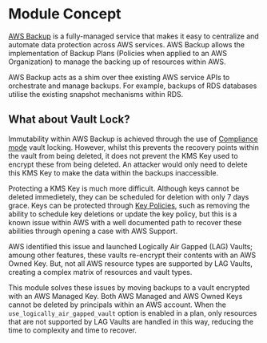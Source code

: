 # Module Concept

[AWS Backup](https://docs.aws.amazon.com/aws-backup/latest/devguide/whatisbackup.html) is a fully-managed service that makes it easy to centralize and automate data protection across AWS services. AWS Backup allows the implementation of Backup Plans (Policies when applied to an AWS Organization) to manage the backing up of resources within AWS.

AWS Backup acts as a shim over thee existing AWS service APIs to orchestrate and manage backups. For example, backups of RDS databases utilise the existing snapshot mechanisms within RDS.

## What about Vault Lock?
Immutability within AWS Backup is achieved through the use of [Compliance mode](https://docs.aws.amazon.com/aws-backup/latest/devguide/vault-lock.html#backup-vault-lock-modes) vault locking. However, whilst this prevents the recovery points within the vault from being deleted, it does not prevent the KMS Key used to encrypt these from being deleted. An attacker would only need to delete this KMS Key to make the data within the backups inaccessible.

Protecting a KMS Key is much more difficult. Although keys cannot be deleted immedietely, they can be scheduled for deletion with only 7 days grace. Keys can be protected through [Key Policies](https://docs.aws.amazon.com/kms/latest/developerguide/key-policies.html), such as removing the ability to schedule key deletions or update the key policy, but this is a known issue within AWS with a well documented path to recover these abilities through opening a case with AWS Support.

AWS identified this issue and launched Logically Air Gapped (LAG) Vaults; amoung other features, these vaults re-encrypt their contents with an AWS Owned Key. But, not all AWS resource types are supported by LAG Vaults, creating a complex matrix of resources and vault types.

This module solves these issues by moving backups to a vault encrypted with an AWS Managed Key. Both AWS Managed and AWS Owned Keys cannot be deleted by principals within an AWS account. When the `use_logically_air_gapped_vault` option is enabled in a plan, only resources that are not supported by LAG Vaults are handled in this way, reducing the time to complexity and time to recover.
